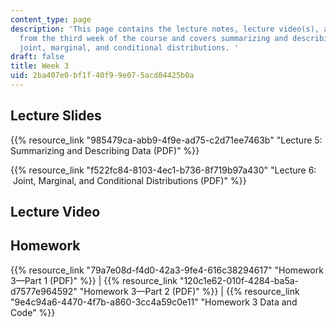 ```yaml
---
content_type: page
description: 'This page contains the lecture notes, lecture video(s), and homework
  from the third week of the course and covers summarizing and describing data; and
  joint, marginal, and conditional distributions. '
draft: false
title: Week 3
uid: 2ba407e0-bf1f-40f9-9e07-5acd04425b0a
---
```

## Lecture Slides

{{% resource_link "985479ca-abb9-4f9e-ad75-c2d71ee7463b" "Lecture 5: Summarizing and Describing Data (PDF)" %}}

{{% resource_link "f522fc84-8103-4ec1-b736-8f719b97a430" "Lecture 6:  Joint, Marginal, and Conditional Distributions (PDF)" %}}

## Lecture Video

## Homework

{{% resource_link "79a7e08d-f4d0-42a3-9fe4-616c38294617" "Homework 3—Part 1 (PDF)" %}} | {{% resource_link "120c1e62-010f-4284-ba5a-d7577e964592" "Homework 3—Part 2 (PDF)" %}} | {{% resource_link "9e4c94a6-4470-4f7b-a860-3cc4a59c0e11" "Homework 3 Data and Code" %}}